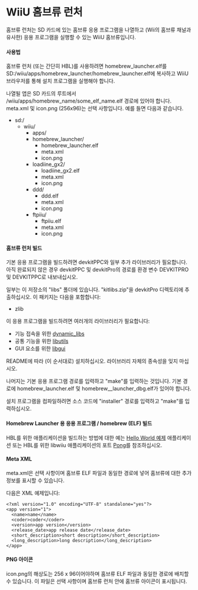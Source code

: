 # WiiU 홈브류 런처

홈브류 런처는 SD 카드에 있는 홈브류 응용 프로그램을 나열하고 (Wii의 홈브류 채널과 유사한) 응용 프로그램을 실행할 수 있는 WiiU 홈브류입니다.

#### 사용법

홈브류 런처 (또는 간단히 HBL)를 사용하려면 homebrew_launcher.elf를 SD:/wiiu/apps/homebrew_launcher/homebrew_launcher.elf에 복사하고 WiiU 브라우저를 통해 설치 프로그램을 실행해야 합니다.

나열될 앱은 SD 카드의 루트에서 /wiiu/apps/homebrew_name/some_elf_name.elf 경로에 있어야 합니다. meta.xml 및 icon.png (256x96)는 선택 사항입니다. 예를 들면 다음과 같습니다.

- sd:/
  - wiiu/
    - apps/
     - homebrew_launcher/
        - homebrew_launcher.elf
        - meta.xml
        - icon.png
     - loadiine_gx2/
       - loadiine_gx2.elf
       - meta.xml
       - icon.png
     - ddd/
       - ddd.elf
       - meta.xml
       - icon.png
     - ftpiiu/
       - ftpiiu.elf
       - meta.xml
       - icon.png

#### 홈브류 런처 빌드
기본 응용 프로그램을 빌드하려면 devkitPPC와 일부 추가 라이브러리가 필요합니다. 아직 완료되지 않은 경우 devkitPPC 및 devkitPro의 경로를 환경 변수 DEVKITPRO 및 DEVKITPPC로 내보내십시오.

일부는 이 저장소의 "libs" 폴더에 있습니다. "kitlibs.zip"을 devkitPro 디렉토리에 추출하십시오. 이 패키지는 다음을 포함합니다:
- zlib

이 응용 프로그램을 빌드하려면 여러개의 라이브러리가 필요합니다:

- 기능 접속을 위한 [dynamic_libs](https://github.com/Maschell/dynamic_libs/tree/lib)
- 공통 기능을 위한 [libutils](https://github.com/Maschell/libutils)
- GUI 요소를 위한 [libgui](https://github.com/Maschell/libgui)

README에 따라 (이 순서대로) 설치하십시오. 라이브러리 자체의 종속성을 잊지 마십시오.

나머지는 기본 응용 프로그램 경로를 입력하고 "make"를 입력하는 것입니다. 기본 경로에 homebrew_launcher.elf 및 homebrew__launcher_dbg.elf가 있어야 합니다.

설치 프로그램을 컴파일하려면 소스 코드에 "installer" 경로를 입력하고 "make"를 입력하십시오.

#### Homebrew Launcher 용 응용 프로그램 / homebrew (ELF) 빌드 
HBL를 위한 애플리케이션을 빌드하는 방법에 대한 예는 [Hello World 예제](https://github.com/dimok789/hello_world) 애플리케이션 또는 HBL를 위한 libwiiu 애플리케이션의 포트 [Pong](https://github.com/dimok789/pong_port)를 참조하십시오.

#### Meta XML

meta.xml은 선택 사항이며 홈브류 ELF 파일과 동일한 경로에 넣어 홈브류에 대한 추가 정보를 표시할 수 있습니다.

다음은 XML 예제입니다:

    <?xml version="1.0" encoding="UTF-8" standalone="yes"?>
    <app version="1">
      <name>name</name>
      <coder>coder</coder>
      <version>app version</version>
      <release_date>app release date</release_date>
      <short_description>short description</short_description> 
      <long_description>long description</long_description> 
    </app>

#### PNG 아이콘
icon.png의 해상도는 256 x 96이어야하며 홈브류 ELF 파일과 동일한 경로에 배치할 수 있습니다. 이 파일은 선택 사항이며 홈브류 런처 안에 홈브류 아이콘이 표시됩니다.
